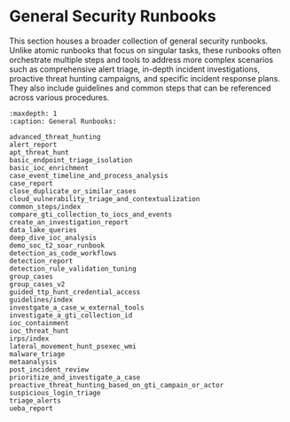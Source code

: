 # General Security Runbooks

This section houses a broader collection of general security runbooks. Unlike atomic runbooks that focus on singular tasks, these runbooks often orchestrate multiple steps and tools to address more complex scenarios such as comprehensive alert triage, in-depth incident investigations, proactive threat hunting campaigns, and specific incident response plans. They also include guidelines and common steps that can be referenced across various procedures.

```{toctree}
:maxdepth: 1
:caption: General Runbooks:

advanced_threat_hunting
alert_report
apt_threat_hunt
basic_endpoint_triage_isolation
basic_ioc_enrichment
case_event_timeline_and_process_analysis
case_report
close_duplicate_or_similar_cases
cloud_vulnerability_triage_and_contextualization
common_steps/index
compare_gti_collection_to_iocs_and_events
create_an_investigation_report
data_lake_queries
deep_dive_ioc_analysis
demo_soc_t2_soar_runbook
detection_as_code_workflows
detection_report
detection_rule_validation_tuning
group_cases
group_cases_v2
guided_ttp_hunt_credential_access
guidelines/index
investgate_a_case_w_external_tools
investigate_a_gti_collection_id
ioc_containment
ioc_threat_hunt
irps/index
lateral_movement_hunt_psexec_wmi
malware_triage
metaanalysis
post_incident_review
prioritize_and_investigate_a_case
proactive_threat_hunting_based_on_gti_campain_or_actor
suspicious_login_triage
triage_alerts
ueba_report
